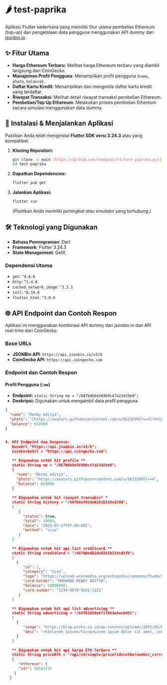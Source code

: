 # 🌶️ test-paprika

Aplikasi Flutter sederhana yang memiliki fitur utama pembelian Ethereum (top-up) dan pengelolaan data pengguna menggunakan API dummy dari [jsonbin.io](https://jsonbin.io).

## ✨ Fitur Utama

* **Harga Ethereum Terbaru**: Melihat harga Ethereum terbaru yang diambil langsung dari CoinGecko.
* **Manajemen Profil Pengguna**: Menampilkan profil pengguna (`name`, `photo`, `balance`).
* **Daftar Kartu Kredit**: Menampilkan dan mengelola daftar kartu kredit yang terdaftar.
* **Riwayat Transaksi**: Melihat detail riwayat transaksi pembelian Ethereum.
* **Pembelian/Top Up Ethereum**: Melakukan proses pembelian Ethereum secara simulasi menggunakan data dummy.

## 🚀 Instalasi & Menjalankan Aplikasi

Pastikan Anda telah menginstal **Flutter SDK versi 3.24.3** atau yang kompatibel.

1.  **Kloning Repositori:**
    ```bash
    git clone -b main [https://github.com/rendyadittt/test-paprika.git](https://github.com/rendyadittt/test-paprika.git)
    cd test-paprika
    ```

2.  **Dapatkan Dependencies:**
    ```bash
    flutter pub get
    ```

3.  **Jalankan Aplikasi:**
    ```bash
    flutter run
    ```
    *(Pastikan Anda memiliki perangkat atau emulator yang terhubung.)*

## 🛠️ Teknologi yang Digunakan

* **Bahasa Pemrograman**: Dart
* **Framework**: Flutter 3.24.3
* **State Management**: GetX

### Dependensi Utama

* `get`: `^4.6.6`
* `http`: `^1.4.0`
* `cached_network_image`: `^3.3.1`
* `intl`: `^0.19.0`
* `flutter_html`: `^3.0.0`

## 🌐 API Endpoint dan Contoh Respon

Aplikasi ini menggunakan kombinasi API dummy dari jsonbin.io dan API real-time dari CoinGecko.

### Base URLs

* **JSONBin API**: `https://api.jsonbin.io/v3/b`
* **CoinGecko API**: `https://api.coingecko.com`

### Endpoint dan Contoh Respon

#### **Profil Pengguna (`/me`)**
* **Endpoint:** `static String me = "/687b0b8e569b9c47a23419e0";`
* **Deskripsi:** Digunakan untuk mengambil data profil pengguna.
```json
{
  "name": "Rendy Aditya",
  "photo": "[https://avatars.githubusercontent.com/u/56332995?v=4](https://avatars.githubusercontent.com/u/56332995?v=4)",
  "balance": 650000
}


4. API Endpoint dan Response:
   BaseUrl "https://api.jsonbin.io/v3/b";
   CoinGeckoUrl = "https://api.coingecko.com";
    
   ** Digunakan untuk hit profile **
   static String me = "/687b0b8e569b9c47a23419e0";
   {
     "name": "Rendy Aditya",
     "photo": "https://avatars.githubusercontent.com/u/56332995?v=4",
     "balance": 650000
   }
    
   ** Digunakan untuk hit riwayat transaksi* *
   static String history = "/687b0ef02de0201b319cd30d";
   [
      {
        "status": true,
        "total": 10000,
        "date": "2025-07-17T07:45:00Z",
        "method": "visa"
      }
   ]

   ** Digunakan untuk hit api list creditcard **
   static String creditCard = "/687b0edb2de0201b319cd2fb";
   [
     {
        "id": 1,
        "category": "visa",
        "logo": "https://upload.wikimedia.org/wikipedia/commons/thumb/5/5e/Visa_Inc._logo.svg/  2560px-Visa_Inc._logo.svg.png",
        "card-holder": "MUHAMAD RENDY ADITYA",
        "balance": 10000000,
        "card-number": "1234-5678-9101-1121"
      }
   ]

   ** Digunakan untuk hit api list advertising **
   static String advertising = "/687b3d58e671f863e6ecbd81";
   [
     {
        "image": "https://blog.pintu.co.id/wp-content/uploads/2025/05/Pintu-Web3-Quick-Swap-Feature_CRM_1020x768-Blog.jpg",
        "desc": "<h1>Lorem Ipsum</h1><p>Lorem ipsum dolor sit amet, consectetur adipiscing elit.</p><ul><li>Pertama</li><li>Kedua</li><li>Ketiga</li></ul>"
     }
   ]

   ** Digunakan untuk hit api harga ETH Terbaru **
   static String priceEth = "/api/v3/simple/price?ids=ethereum&vs_currencies=idr";
   {
      "ethereum": {
      "idr": 50543215
    }
  }


